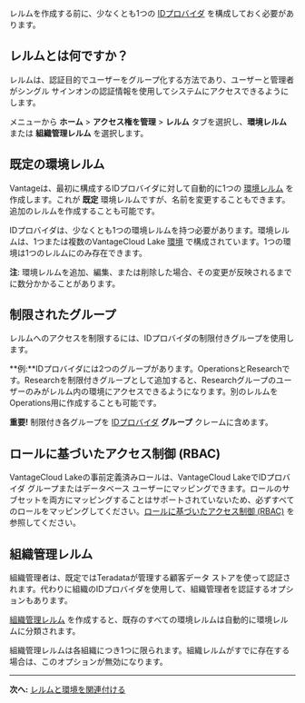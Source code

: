レルムを作成する前に、少なくとも1つの [IDプロバイダ](whf1680184025148.md) を構成しておく必要があります。

## レルムとは何ですか？


レルムは、認証目的でユーザーをグループ化する方法であり、ユーザーと管理者がシングル サインオンの認証情報を使用してシステムにアクセスできるようにします。

メニューから **ホーム** > **アクセス権を管理** > **レルム** タブを選択し、**環境レルム** または **組織管理レルム** を選択します。

## 既定の環境レルム


Vantageは、最初に構成するIDプロバイダに対して自動的に1つの [環境レルム](jbj1680184191443.md) を作成します。これが **既定** 環境レルムですが、名前を変更することもできます。追加のレルムを作成することも可能です。

IDプロバイダは、少なくとも1つの環境レルムを持つ必要があります。環境レルムは、1つまたは複数のVantageCloud Lake [環境](sbt1640280496980.md) で構成されています。1つの環境は1つのレルムにのみ存在できます。

**注**: 環境レルムを追加、編集、または削除した場合、その変更が反映されるまでに数分かかることがあります。

## 制限されたグループ


レルムへのアクセスを制限するには、IDプロバイダの制限付きグループを使用します。

**例:**IDプロバイダには2つのグループがあります。OperationsとResearchです。Researchを制限付きグループとして追加すると、Researchグループのユーザーのみがレルム内の環境にアクセスできるようになります。別のレルムをOperations用に作成することも可能です。

**重要!** 制限付き各グループを [IDプロバイダ](whf1680184025148.md) **グループ** クレームに含めます。

## ロールに基づいたアクセス制御 (RBAC)


VantageCloud Lakeの事前定義済みロールは、VantageCloud LakeでIDプロバイダ グループまたはデータベース ユーザーにマッピングできます。ロールのサブセットを両方にマッピングすることはサポートされていないため、必ずすべてのロールをマッピングしてください。[ロールに基づいたアクセス制御 (RBAC)](https://docs.teradata.com/access/sources/dita/topic?dita:topicPath=jzo1722836167532.dita&utm_source=console&utm_medium=iph) を参照してください。

## 組織管理レルム


組織管理者は、既定ではTeradataが管理する顧客データ ストアを使って認証されます。代わりに組織のIDプロバイダを使用して、組織管理者を認証するオプションもあります。

[組織管理レルム](nfu1744756750773.md) を作成すると、既存のすべての環境レルムは自動的に環境レルムに分類されます。

組織管理レルムは各組織につき1つに限られます。組織レルムがすでに存在する場合は、このオプションが無効になります。

---

**次へ:** [レルムと環境を関連付ける](jbj1680184191443.md)

